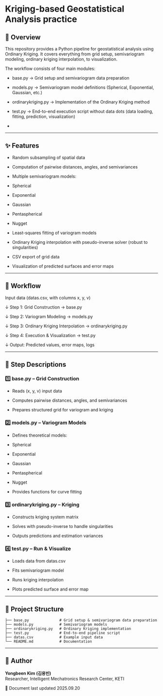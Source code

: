 # Kriging-based Geostatistical Analysis practice


## 📌 Overview
This repository provides a Python pipeline for geostatistical analysis using Ordinary Kriging.
It covers everything from grid setup, semivariogram modeling, ordinary kriging interpolation, to visualization.

The workflow consists of four main modules:

- base.py → Grid setup and semivariogram data preparation

- models.py → Semivariogram model definitions (Spherical, Exponential, Gaussian, etc.)

- ordinarykriging.py → Implementation of the Ordinary Kriging method

- test.py → End-to-end execution script without data dots (data loading, fitting, prediction, visualization)
- 

---

## ✨ Features

- Random subsampling of spatial data

- Computation of pairwise distances, angles, and semivariances

- Multiple semivariogram models:

- Spherical

- Exponential

- Gaussian

- Pentaspherical

- Nugget

- Least-squares fitting of variogram models

- Ordinary Kriging interpolation with pseudo-inverse solver (robust to singularities)

- CSV export of grid data

- Visualization of predicted surfaces and error maps

---

## 🔄 Workflow

Input data (datas.csv, with columns x, y, v)


↓ Step 1: Grid Construction → base.py


↓ Step 2: Variogram Modeling → models.py


↓ Step 3: Ordinary Kriging Interpolation → ordinarykriging.py


↓ Step 4: Execution & Visualization → test.py


↓ Output: Predicted values, error maps, logs


---

## 📝 Step Descriptions

### 1️⃣ base.py – Grid Construction

- Reads (x, y, v) input data

- Computes pairwise distances, angles, and semivariances

- Prepares structured grid for variogram and kriging

### 2️⃣ models.py – Variogram Models

- Defines theoretical models:

- Spherical

- Exponential

- Gaussian

- Pentaspherical

- Nugget

- Provides functions for curve fitting

### 3️⃣ ordinarykriging.py – Kriging

- Constructs kriging system matrix

- Solves with pseudo-inverse to handle singularities

- Outputs predictions and estimation variances

### 4️⃣ test.py – Run & Visualize

- Loads data from datas.csv

- Fits semivariogram model

- Runs kriging interpolation

- Plots predicted surface and error map


---
## 📂 Project Structure
```
├── base.py              # Grid setup & semivariogram data preparation
├── models.py            # Semivariogram models
├── ordinarykriging.py   # Ordinary Kriging implementation
├── test.py              # End-to-end pipeline script
├── datas.csv            # Example input data
└── README.md            # Documentation
```
---


## 👤 Author
**Yongbeen Kim (김용빈)**  
Researcher, Intelligent Mechatronics Research Center, KETI


📅 Document last updated 2025.09.20

